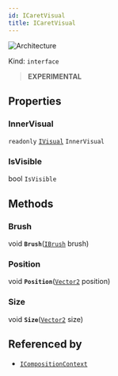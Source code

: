 ```yaml
---
id: ICaretVisual
title: ICaretVisual
---
```


![Architecture](https://img.shields.io/badge/architecture-new_only-blue)

Kind: `interface`

> **EXPERIMENTAL**

## Properties
### InnerVisual
`readonly`  [`IVisual`](IVisual) `InnerVisual`

### IsVisible
 bool `IsVisible`

## Methods
### Brush
void **`Brush`**([`IBrush`](IBrush) brush)

### Position
void **`Position`**([`Vector2`](https://docs.microsoft.com/uwp/api/Windows.Foundation.Numerics.Vector2) position)

### Size
void **`Size`**([`Vector2`](https://docs.microsoft.com/uwp/api/Windows.Foundation.Numerics.Vector2) size)

## Referenced by
- [`ICompositionContext`](ICompositionContext)

